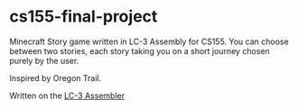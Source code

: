 # cs155-final-project

Minecraft Story game written in LC-3 Assembly for CS155. You can choose between two stories, each story taking you on a short journey chosen purely by the user.

Inspired by Oregon Trail.

Written on the [LC-3 Assembler](https://github.com/chiragsakhuja/lc3tools)
